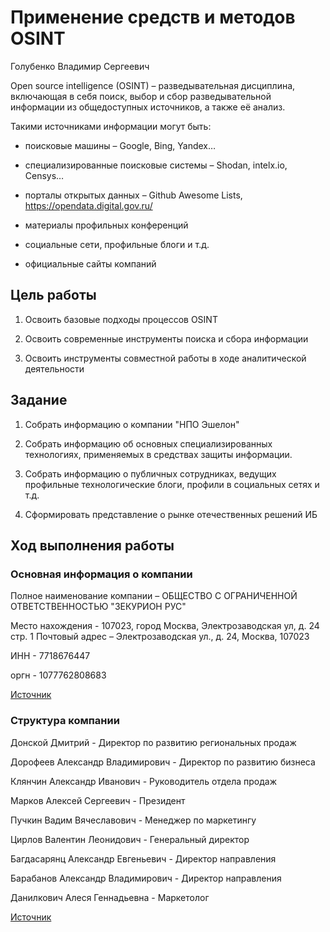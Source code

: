 # Применение средств и методов OSINT
Голубенко Владимир Сергеевич

Open source intelligence (OSINT) – разведывательная дисциплина,
включающая в себя поиск, выбор и сбор разведывательной информации из
общедоступных источников, а также её анализ.

Такими источниками информации могут быть:

-   поисковые машины – Google, Bing, Yandex…

-   специализированные поисковые системы – Shodan, intelx.io, Censys…

-   порталы открытых данных – Github Awesome Lists, https://opendata.digital.gov.ru/

-   материалы профильных конференций

-   социальные сети, профильные блоги и т.д.

-   официальные сайты компаний

## Цель работы

1.  Освоить базовые подходы процессов OSINT

2.  Освоить современные инструменты поиска и сбора информации

3.  Освоить инструменты совместной работы в ходе аналитической
    деятельности

## Задание

1.  Собрать информацию о компании "НПО Эшелон"

2.  Собрать информацию об основных специализированных технологиях,
    применяемых в средствах защиты информации.

3.  Собрать информацию о публичных сотрудниках, ведущих профильные
    технологические блоги, профили в социальных сетях и т.д.

4.  Сформировать представление о рынке отечественных решений ИБ

## Ход выполнения работы

### Основная информация о компании

Полное наименование компании – ОБЩЕСТВО С ОГРАНИЧЕННОЙ ОТВЕТСТВЕННОСТЬЮ "ЗЕКУРИОН РУС"

Место нахождения - 107023, город Москва, Электрозаводская ул, д. 24 стр. 1
Почтовый адрес – Электрозаводская ул., д. 24, Москва, 107023

ИНН - 7718676447

оргн - 1077762808683

[Источник](https://www.rusprofile.ru/id/2422463)

### Структура компании

Донской Дмитрий - Директор по развитию региональных продаж

Дорофеев Александр Владимирович - Директор по развитию бизнеса

Клянчин Александр Иванович - Руководитель отдела продаж

Марков Алексей Сергеевич - 	Президент

Пучкин Вадим Вячеславович - Менеджер по маркетингу

Цирлов Валентин Леонидович - 	Генеральный директор

Багдасарянц Александр Евгеньевич - Директор направления

Барабанов Александр Владимирович - Директор направления

Данилкович Алеся Геннадьевна - Маркетолог

[Источник](https://www.tadviser.ru/index.php/%D0%9A%D0%BE%D0%BC%D0%BF%D0%B0%D0%BD%D0%B8%D1%8F:%D0%9D%D0%9F%D0%9E_%D0%AD%D1%88%D0%B5%D0%BB%D0%BE%D0%BD_%D0%90%D0%9E)



